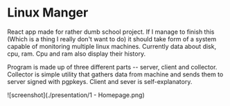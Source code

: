 # Linux Manger

React app made for rather dumb school project.
If I manage to finish this (Which is a thing I really don't want to do) it should take form of a system capable of monitoring multiple linux machines.
Currently data about disk, cpu, ram.
Cpu and ram also display their history.

Program is made up of three different parts -- server, client and collector.
Collector is simple utility that gathers data from machine and sends them to server signed with pgpkeys.
Client and sever is self-explanatory.

![screenshot](./presentation/1 - Homepage.png)


